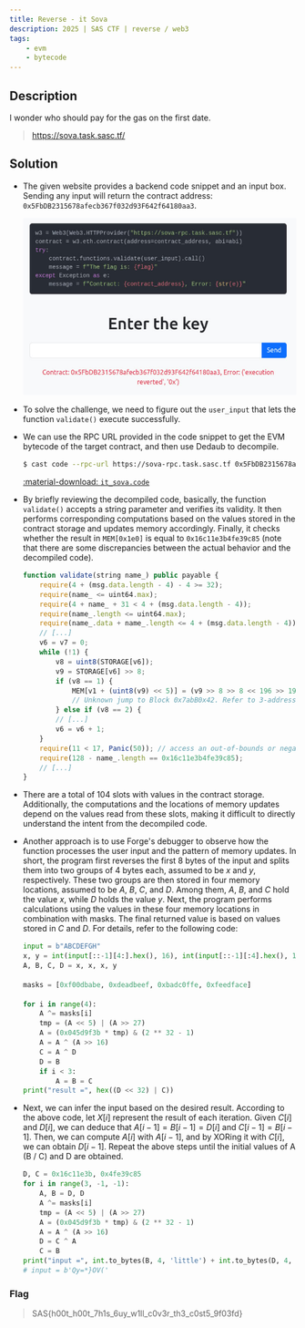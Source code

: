 ```yaml
---
title: Reverse - it Sova
description: 2025 | SAS CTF | reverse / web3
tags:
    - evm
    - bytecode
---
```


## Description

I wonder who should pay for the gas on the first date.

> https://sova.task.sasc.tf/

## Solution

- The given website provides a backend code snippet and an input box. Sending any input will return the contract address: `0x5FbDB2315678afecb367f032d93F642f64180aa3`.

    ![The website](img/it_sova01.jpg)

- To solve the challenge, we need to figure out the `user_input` that lets the function `validate()` execute successfully.
- We can use the RPC URL provided in the code snippet to get the EVM bytecode of the target contract, and then use Dedaub to decompile.

    ```bash
    $ cast code --rpc-url https://sova-rpc.task.sasc.tf 0x5FbDB2315678afecb367f032d93F642f64180aa3
    ```

    [:material-download: `it_sova.code`](static/it_sova.code)

- By briefly reviewing the decompiled code, basically, the function `validate()` accepts a string parameter and verifies its validity. It then performs corresponding computations based on the values stored in the contract storage and updates memory accordingly. Finally, it checks whether the result in `MEM[0x1e0]` is equal to `0x16c11e3b4fe39c85` (note that there are some discrepancies between the actual behavior and the decompiled code).

    ```js
    function validate(string name_) public payable { 
        require(4 + (msg.data.length - 4) - 4 >= 32);
        require(name_ <= uint64.max);
        require(4 + name_ + 31 < 4 + (msg.data.length - 4));
        require(name_.length <= uint64.max);
        require(name_.data + name_.length <= 4 + (msg.data.length - 4));
        // [...]
        v6 = v7 = 0;
        while (!1) {
            v8 = uint8(STORAGE[v6]);
            v9 = STORAGE[v6] >> 8;
            if (v8 == 1) {
                MEM[v1 + (uint8(v9) << 5)] = (v9 >> 8 >> 8 << 196 >> 196) + MEM[v1 + (uint8(v9 >> 8) << 5)];
                // Unknown jump to Block 0x7abB0x42. Refer to 3-address code (TAC);
            } else if (v8 == 2) {
            // [...]
            v6 = v6 + 1;
        }
        require(11 < 17, Panic(50)); // access an out-of-bounds or negative index of bytesN array or slice
        require(128 - name_.length == 0x16c11e3b4fe39c85);
        // [...]
    }
    ```

- There are a total of 104 slots with values in the contract storage. Additionally, the computations and the locations of memory updates depend on the values read from these slots, making it difficult to directly understand the intent from the decompiled code.
- Another approach is to use Forge's debugger to observe how the function processes the user input and the pattern of memory updates. In short, the program first reverses the first 8 bytes of the input and splits them into two groups of 4 bytes each, assumed to be *x* and *y*, respectively. These two groups are then stored in four memory locations, assumed to be *A*, *B*, *C*, and *D*. Among them, *A*, *B*, and *C* hold the value *x*, while *D* holds the value *y*. Next, the program performs calculations using the values in these four memory locations in combination with masks. The final returned value is based on values stored in *C* and *D*. For details, refer to the following code:

    ```py
    input = b"ABCDEFGH"
    x, y = int(input[::-1][4:].hex(), 16), int(input[::-1][:4].hex(), 16)
    A, B, C, D = x, x, x, y

    masks = [0xf00dbabe, 0xdeadbeef, 0xbadc0ffe, 0xfeedface]

    for i in range(4):
        A ^= masks[i]
        tmp = (A << 5) | (A >> 27)
        A = (0x045d9f3b * tmp) & (2 ** 32 - 1)
        A = A ^ (A >> 16)
        C = A ^ D
        D = B
        if i < 3:
            A = B = C
    print("result =", hex((D << 32) | C))
    ```

- Next, we can infer the input based on the desired result. According to the above code, let $X[i]$ represent the result of each iteration. Given $C[i]$ and $D[i]$, we can deduce that $A[i-1]=B[i-1]=D[i]$ and $C[i-1]=B[i-1]$. Then, we can compute $A[i]$ with $A[i-1]$, and by XORing it with $C[i]$, we can obtain $D[i-1]$. Repeat the above steps until the initial values of A (B / C) and D are obtained.

    ```py
    D, C = 0x16c11e3b, 0x4fe39c85
    for i in range(3, -1, -1):
        A, B = D, D
        A ^= masks[i]
        tmp = (A << 5) | (A >> 27)
        A = (0x045d9f3b * tmp) & (2 ** 32 - 1)
        A = A ^ (A >> 16)
        D = C ^ A
        C = B
    print("input =", int.to_bytes(B, 4, 'little') + int.to_bytes(D, 4, 'little'))
    # input = b'Qy=*}OV('
    ```

### Flag

> SAS{h00t_h00t_7h1s_6uy_w1ll_c0v3r_th3_c0st5_9f03fd}
